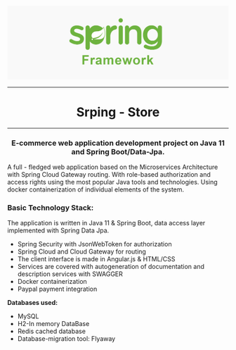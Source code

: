 ![](springfr.jpg)
<hr>
<h1 style="text-align:center;">Srping - Store</h1> 
<hr>

<h3 style="text-align:center;">
E-commerce web application development project on Java 11 and Spring Boot/Data-Jpa.
</h3>

<p>A full - fledged web application based on the  Microservices Architecture  with Spring Cloud Gateway routing.
With role-based authorization and access rights using the most popular Java tools and technologies.
Using docker containerization of individual elements of the system.</p>

<h3>Basic Technology Stack:</h3>
The application is written in Java 11 & Spring Boot, data access layer implemented with Spring Data Jpa.

<ul>
<li>Spring Security with JsonWebToken for authorization
</li>
<li>Spring Cloud and Cloud Gateway for routing
</li>
<li>The client interface is made in Angular.js & HTML/CSS
</li>
<li>Services are covered with autogeneration of documentation and description services with SWAGGER
</li>
<li>Docker containerization
</li>
<li>Paypal payment integration
</li>
</ul>

<p style="font-weight: bold;"> Databases used:</p>
<ul>
<li>MySQL</li>
<li>H2-In memory DataBase</li>
<li>Redis cached database</li>
<li>Database-migration tool: Flyaway</li>
</ul>







